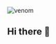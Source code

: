 ![venom](https://capsule-render.vercel.app/api?type=venom&height=200&text=EMYO's%20GitHub.&fontSize=70&color=0:8871e5,100:b678c4&stroke=b678c4)

## Hi there 👋

<!--
**leemyou/leemyou** is a ✨ _special_ ✨ repository because its `README.md` (this file) appears on your GitHub profile.

Here are some ideas to get you started:

- 🔭 I’m currently working on ...
- 🌱 I’m currently learning ...
- 👯 I’m looking to collaborate on ...
- 🤔 I’m looking for help with ...
- 💬 Ask me about ...
- 📫 How to reach me: ...
- 😄 Pronouns: ...
- ⚡ Fun fact: ...
-->
